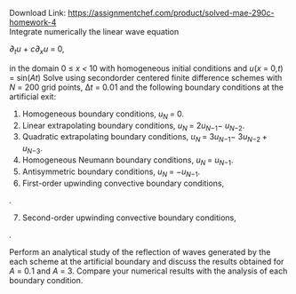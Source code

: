 Download Link: https://assignmentchef.com/product/solved-mae-290c-homework-4
<br>
Integrate numerically the linear wave equation

<em>∂<sub>t</sub>u </em>+ <em>c∂<sub>x</sub>u </em>= 0<em>,</em>

in the domain 0 ≤ <em>x &lt; </em>10 with homogeneous initial conditions and <em>u</em>(<em>x </em>= 0<em>,t</em>) = sin(<em>At</em>) Solve using secondorder centered finite difference schemes with <em>N </em>= 200 grid points, ∆<em>t </em>= 0<em>.</em>01 and the following boundary conditions at the artificial exit:

<ol>

 <li>Homogeneous boundary conditions, <em>u<sub>N </sub></em>= 0.</li>

 <li>Linear extrapolating boundary conditions, <em>u<sub>N </sub></em>= 2<em>u<sub>N</sub></em><sub>−1</sub>− <em>u<sub>N</sub></em><sub>−2</sub>.</li>

 <li>Quadratic extrapolating boundary conditions, <em>u<sub>N </sub></em>= 3<em>u<sub>N</sub></em><sub>−1</sub>− 3<em>u<sub>N</sub></em><sub>−2 </sub>+ <em>u<sub>N</sub></em><sub>−3</sub>.</li>

 <li>Homogeneous Neumann boundary conditions, <em>u<sub>N </sub></em>= <em>u<sub>N</sub></em><sub>−1</sub>.</li>

 <li>Antisymmetric boundary conditions, <em>u<sub>N </sub></em>= −<em>u<sub>N</sub></em><sub>−1</sub>.</li>

 <li>First-order upwinding convective boundary conditions,</li>

</ol>

<em>.</em>

<ol start="7">

 <li>Second-order upwinding convective boundary conditions,</li>

</ol>

<em>.</em>

Perform an analytical study of the reflection of waves generated by the each scheme at the artificial boundary and discuss the results obtained for <em>A </em>= 0<em>.</em>1 and <em>A </em>= 3. Compare your numerical results with the analysis of each boundary condition.